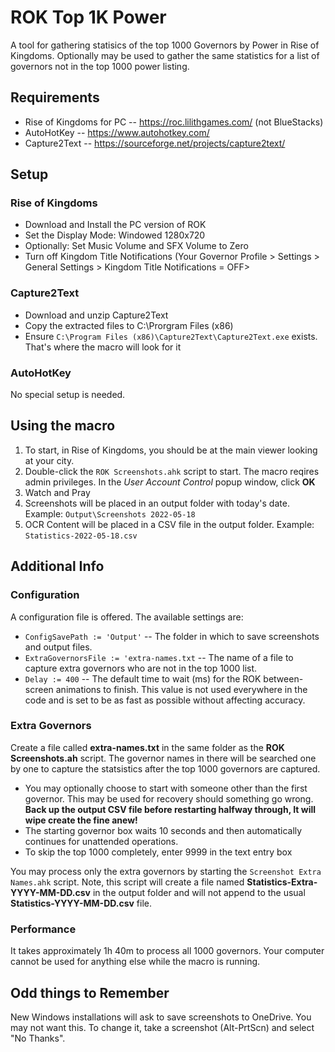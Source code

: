 # ROK Top 1K Power

A tool for gathering statisics of the top 1000 Governors by Power in Rise of Kingdoms. Optionally may be used to gather the same statistics for a list of governors not in the top 1000 power listing.

## Requirements

* Rise of Kingdoms for PC -- https://roc.lilithgames.com/ (not BlueStacks)
* AutoHotKey -- https://www.autohotkey.com/
* Capture2Text -- https://sourceforge.net/projects/capture2text/

## Setup

### Rise of Kingdoms

* Download and Install the PC version of ROK
* Set the Display Mode: Windowed 1280x720
* Optionally: Set Music Volume and SFX Volume to Zero
* Turn off Kingdom Title Notifications (Your Governor Profile > Settings > General Settings > Kingdom Title Notifications = OFF>

### Capture2Text

* Download and unzip Capture2Text
* Copy the extracted files to C:\Prorgram Files (x86)
* Ensure `C:\Program Files (x86)\Capture2Text\Capture2Text.exe` exists. That's where the macro will look for it

### AutoHotKey

No special setup is needed.

## Using the macro

1. To start, in Rise of Kingdoms, you should be at the main viewer looking at your city.
1. Double-click the `ROK Screenshots.ahk` script to start. The macro reqires admin privileges. In the *User Account Control* popup window, click **OK**
1. Watch and Pray
1. Screenshots will be placed in an output folder with today's date. Example: `Output\Screenshots 2022-05-18`
1. OCR Content will be placed in a CSV file in the output folder. Example: `Statistics-2022-05-18.csv`

## Additional Info

### Configuration

A configuration file is offered. The available settings are:

* `ConfigSavePath := 'Output'` -- The folder in which to save screenshots and output files.
* `ExtraGovernorsFile := 'extra-names.txt` -- The name of a file to capture extra governors who are not in the top 1000 list.
* `Delay := 400` -- The default time to wait (ms) for the ROK between-screen animations to finish. This value is not used everywhere in the code and is set to be as fast as possible without affecting accuracy.

### Extra Governors

Create a file called **extra-names.txt** in the same folder as the **ROK Screenshots.ah** script. The governor names in there will be searched one by one to capture the statsistics after the top 1000 governors are captured.

* You may optionally choose to start with someone other than the first governor. This may be used for recovery should something go wrong. **Back up the output CSV file before restarting halfway through, It will wipe create the fine anew!**
* The starting governor box waits 10 seconds and then automatically continues for unattended operations.
* To skip the top 1000 completely, enter 9999 in the text entry box

You may process only the extra governors by starting the `Screenshot Extra Names.ahk` script. Note, this script will create a file named **Statistics-Extra-YYYY-MM-DD.csv**  in the output folder and will not append to the usual **Statistics-YYYY-MM-DD.csv** file.

### Performance

It takes approximately 1h 40m to process all 1000 governors. Your computer cannot be used for anything else while the macro is running.

## Odd things to Remember

New Windows installations will ask to save screenshots to OneDrive. You may not want this. To change it, take a screenshot (Alt-PrtScn) and select "No Thanks".
